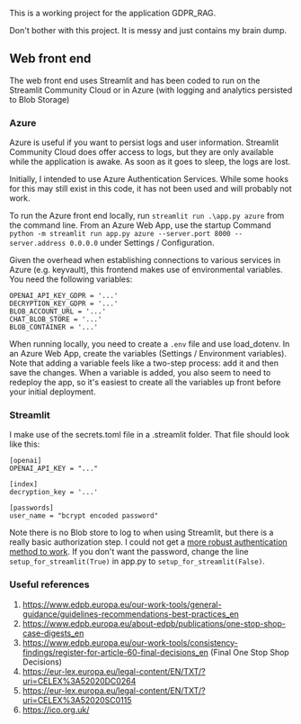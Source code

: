 This is a working project for the application GDPR_RAG. 

Don't bother with this project. It is messy and just contains my brain dump.

## Web front end
The web front end uses Streamlit and has been coded to run on the Streamlit Community Cloud or in Azure (with logging and analytics persisted to Blob Storage)

### Azure
Azure is useful if you want to persist logs and user information. Streamlit Community Cloud does offer access to logs, but they are only available while the application is awake. As soon as it goes to sleep, the logs are lost.

Initially, I intended to use Azure Authentication Services. While some hooks for this may still exist in this code, it has not been used and will probably not work.

To run the Azure front end locally, run `streamlit run .\app.py azure` from the command line. From an Azure Web App, use the startup Command `python -m streamlit run app.py azure --server.port 8000 --server.address 0.0.0.0` under Settings / Configuration.

Given the overhead when establishing connections to various services in Azure (e.g. keyvault), this frontend makes use of environmental variables. You need the following variables:
```
OPENAI_API_KEY_GDPR = '...'
DECRYPTION_KEY_GDPR = '...'
BLOB_ACCOUNT_URL = '...'
CHAT_BLOB_STORE = '...'
BLOB_CONTAINER = '...'
```

When running locally, you need to create a `.env` file and use load_dotenv. In an Azure Web App, create the variables (Settings / Environment variables). Note that adding a variable feels like a two-step process: add it and then save the changes. When a variable is added, you also seem to need to redeploy the app, so it's easiest to create all the variables up front before your initial deployment.

### Streamlit
I make use of the secrets.toml file in a .streamlit folder. That file should look like this:
```
[openai]
OPENAI_API_KEY = "..."

[index]
decryption_key = '...'

[passwords]
user_name = "bcrypt encoded password"
```
Note there is no Blob store to log to when using Streamlit, but there is a really basic authorization step. I could not get a [more robust authentication method to work](https://github.com/mkhorasani/Streamlit-Authenticator/issues/99). If you don't want the password, change the line `setup_for_streamlit(True)` in app.py to `setup_for_streamlit(False)`.

### Useful references
1. https://www.edpb.europa.eu/our-work-tools/general-guidance/guidelines-recommendations-best-practices_en
2. https://www.edpb.europa.eu/about-edpb/publications/one-stop-shop-case-digests_en
3. https://www.edpb.europa.eu/our-work-tools/consistency-findings/register-for-article-60-final-decisions_en (Final One Stop Shop Decisions)
4. https://eur-lex.europa.eu/legal-content/EN/TXT/?uri=CELEX%3A52020DC0264
5. https://eur-lex.europa.eu/legal-content/EN/TXT/?uri=CELEX%3A52020SC0115
6. https://ico.org.uk/

